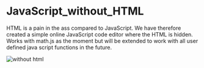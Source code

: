 # JavaScript_without_HTML
HTML is a pain in the ass compared to JavaScript. We have therefore created a simple online JavaScript code editor where the HTML is hidden. Works with math.js as the moment but will be extended to work with all user defined java script functions in the future.  

![without html](https://user-images.githubusercontent.com/48676920/56319502-38413e80-6162-11e9-9e96-59190ef5d000.JPG)
